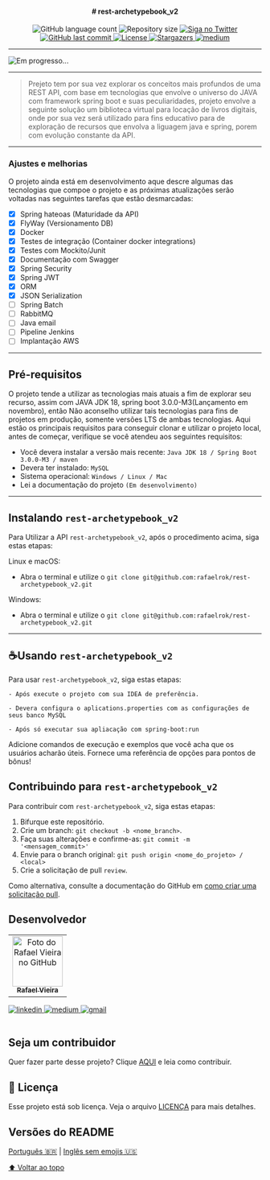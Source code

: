<h4 align="center"> 
  # rest-archetypebook_v2
</h4>


<!---Esses são exemplos. Veja https://shields.io para outras pessoas ou para personalizar este conjunto de escudos. Você pode querer incluir dependências, status do projeto e informações de licença aqui--->

<p align="center">
     <img alt="GitHub language count" src="https://img.shields.io/github/commit-status/rafaelrok/rest-archetypebook_v2/main/0d4a9c360f41bd33e2970edb2c3bdbec3ada6506?logo=git">
     <img alt="Repository size" src="https://img.shields.io/github/repo-size/rafaelrok/rest-archetypebook_v2?logo=github">
     <a href="https://twitter.com/RafaelV38440615">
      <img alt="Siga no Twitter" src="https://img.shields.io/twitter/url?url=https://github.com/rafaelrok/rest-archetypebook_v2/edit/main/README.md">
     </a>  
     <a href="https://github.com/rest-archetypebook_v2/README.md/commits/master">
      <img alt="GitHub last commit" src="https://img.shields.io/github/last-commit/rafaelrok/rest-archetypebook_v2">
     </a>
     <a href="https://github.com/rafaelrok/rest-archetypebook_v2/blob/main/LICENSE">
      <img alt="License" src="https://img.shields.io/hexpm/l/apa?logo=apache">
     </a>  
     <a href="https://github.com/tgmarinho/README-ecoleta/stargazers">
      <img alt="Stargazers" src="https://img.shields.io/github/stars/rafaelrok/rest-archetypebook_v2?style=social">
     </a>
     <a href="https://medium.com/@rafael">
      <img alt="medium" src="https://img.shields.io/twitter/url?label=Medium&logo=medium&style=social&url=https%3A%2F%2Fmedium.com%2F%40rafael.">
     </a>
  </p>

---
<img src="Em progresso...." alt="Em progresso...">

---
> Prejeto tem por sua vez explorar os conceitos mais profundos de uma REST API, com base em tecnologias que envolve o universo do JAVA com framework spring boot
> e suas peculiaridades, projeto envolve a seguinte solução um biblioteca virtual para locação de livros digitais, onde por sua vez será utilizado para fins educativo 
> para de exploração de recursos que envolva a liguagem java e spring, porem com evolução constante da API.

---
### Ajustes e melhorias

O projeto ainda está em desenvolvimento aque descre algumas das tecnologias que compoe o projeto e as próximas atualizações serão voltadas nas seguintes 
tarefas que estão desmarcadas:

- [x] Spring hateoas (Maturidade da API)
- [x] FlyWay (Versionamento DB)
- [x] Docker
- [x] Testes de integração (Container docker integrations)
- [x] Testes com Mockito/Junit
- [x] Documentação com Swagger
- [x] Spring Security
- [x] Spring JWT
- [x] ORM
- [x] JSON Serialization
- [ ] Spring Batch
- [ ] RabbitMQ
- [ ] Java email
- [ ] Pipeline Jenkins
- [ ] Implantação AWS

---
## Pré-requisitos

O projeto tende a utilizar as tecnologias mais atuais a fim de explorar seu recurso, assim com JAVA JDK 18, spring boot 3.0.0-M3(Lançamento em novembro), então 
Não aconselho utilizar tais tecnologias para fins de projetos em produção, somente versões LTS de ambas tecnologias.
Aqui estão os principais requisitos para conseguir clonar e utilizar o projeto local, antes de começar, verifique se você atendeu aos seguintes requisitos:
<!---Estes são apenas requisitos de exemplo. Adicionar, duplicar ou remover conforme necessário--->
* Você devera instalar a versão mais recente: `Java JDK 18 / Spring Boot 3.0.0-M3 / maven`
* Devera ter instalado: `MySQL`
* Sistema operacional: `Windows / Linux / Mac`
* Lei a documentação do projeto `(Em desenvolvimento)`

---
## Instalando `rest-archetypebook_v2`

Para Utilizar a API `rest-archetypebook_v2`, após o procedimento acima, siga estas etapas:

Linux e macOS:
* Abra o terminal e utilize o `git clone git@github.com:rafaelrok/rest-archetypebook_v2.git`

Windows:
* Abra o terminal e utilize o `git clone git@github.com:rafaelrok/rest-archetypebook_v2.git`
---

## ☕Usando `rest-archetypebook_v2`

Para usar `rest-archetypebook_v2`, siga estas etapas:

```
- Após execute o projeto com sua IDEA de preferência.

- Devera configura o aplications.properties com as configurações de seus banco MySQL

- Após só executar sua apliacação com spring-boot:run
```

Adicione comandos de execução e exemplos que você acha que os usuários acharão úteis. Fornece uma referência de opções para pontos de bônus!

## Contribuindo para `rest-archetypebook_v2`
<!---Se o seu README for longo ou se você tiver algum processo ou etapas específicas que deseja que os contribuidores sigam, considere a criação de um arquivo CONTRIBUTING.md separado--->
Para contribuir com `rest-archetypebook_v2`, siga estas etapas:

1. Bifurque este repositório.
2. Crie um branch: `git checkout -b <nome_branch>`.
3. Faça suas alterações e confirme-as: `git commit -m '<mensagem_commit>'`
4. Envie para o branch original: `git push origin <nome_do_projeto> / <local>`
5. Crie a solicitação de pull `review`.

Como alternativa, consulte a documentação do GitHub em [como criar uma solicitação pull](https://help.github.com/en/github/collaborating-with-issues-and-pull-requests/creating-a-pull-request).

## Desenvolvedor
<table>
  <tr>
    <td align="center">
      <a href="#">
        <img src="https://avatars.githubusercontent.com/u/8467131?v=4" width="100px;" alt="Foto do Rafael Vieira no GitHub"/><br>
        <sub>
          <b>Rafael Vieira</b>
        </sub>
      </a>
    </td>
  </tr>
</table>
<table>
  <tr>
    <a href="https://www.linkedin.com/in/rafaelvieira-s/">
      <img alt="linkedin" src="https://img.shields.io/twitter/url?label=Linkedin&logo=linkedin&style=social&url=https%3A%2F%2Fwww.linkedin.com%2Fin%2Frafaelvieira-s%2F">
    </a>
    <a href="https://medium.com/@rafael">
      <img alt="medium" src="https://img.shields.io/twitter/url?label=Medium&logo=medium&style=social&url=https%3A%2F%2Fmedium.com%2F%40rafael.">
    </a>
    <a href="rafaelrok25@gmail.com">
      <img alt="gmail" src="https://img.shields.io/twitter/url?label=gmail&logo=gmail&style=social&url=https%3A%2F%2Fmail.google.com%2F">
    </a>
  </tr>
</table>


## Seja um contribuidor<br>

Quer fazer parte desse projeto? Clique [AQUI](CONTRIBUTING.md) e leia como contribuir.

## 📝 Licença

Esse projeto está sob licença. Veja o arquivo [LICENÇA](LICENSE.md) para mais detalhes.

##  Versões do README

[Português 🇧🇷](./README.md)  |  [Inglês sem emojis 🇺🇸](./README-en.md) 

[⬆ Voltar ao topo](#rest-archetypebook_v2)<br>

